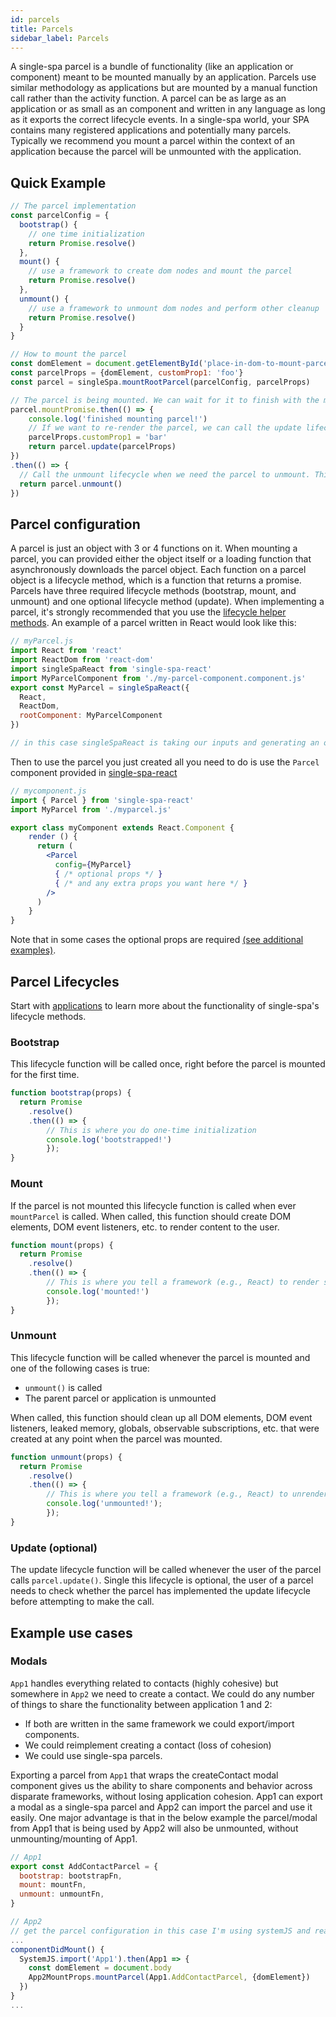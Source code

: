 ```yaml
---
id: parcels
title: Parcels
sidebar_label: Parcels
---
```


A single-spa parcel is a bundle of functionality (like an application or component) meant to be mounted manually 
by an application. Parcels use similar methodology as applications but are mounted by a manual function call rather than the activity function.
A parcel can be as large as an application or as small as an component and written in 
any language as long as it exports the correct lifecycle events. In a single-spa world, your SPA contains 
many registered applications and potentially many parcels. Typically we recommend you mount a parcel within 
the context of an application because the parcel will be unmounted with the application.

## Quick Example

```js
// The parcel implementation
const parcelConfig = {
  bootstrap() {
    // one time initialization
    return Promise.resolve()
  },
  mount() {
    // use a framework to create dom nodes and mount the parcel
    return Promise.resolve()
  },
  unmount() {
    // use a framework to unmount dom nodes and perform other cleanup
    return Promise.resolve()
  }
}

// How to mount the parcel
const domElement = document.getElementById('place-in-dom-to-mount-parcel')
const parcelProps = {domElement, customProp1: 'foo'}
const parcel = singleSpa.mountRootParcel(parcelConfig, parcelProps)

// The parcel is being mounted. We can wait for it to finish with the mountPromise.
parcel.mountPromise.then(() => {
    console.log('finished mounting parcel!')
    // If we want to re-render the parcel, we can call the update lifecycle method, which returns a promise
    parcelProps.customProp1 = 'bar'
    return parcel.update(parcelProps)
})
.then(() => {
  // Call the unmount lifecycle when we need the parcel to unmount. This function also returns a promise
  return parcel.unmount()
})
```

## Parcel configuration

A parcel is just an object with 3 or 4 functions on it. When mounting a parcel, you can provided either the object itself or a loading function that asynchronously downloads the parcel object.
Each function on a parcel object is a lifecycle method, which is a function that returns a promise. Parcels have three required lifecycle methods (bootstrap, mount, and unmount) and one optional lifecycle method (update).
When implementing a parcel, it's strongly recommended that you use the [lifecycle helper methods](ecosystem.md#help-for-frameworks).
An example of a parcel written in React would look like this:
```js
// myParcel.js
import React from 'react'
import ReactDom from 'react-dom'
import singleSpaReact from 'single-spa-react'
import MyParcelComponent from './my-parcel-component.component.js'
export const MyParcel = singleSpaReact({
  React,
  ReactDom,
  rootComponent: MyParcelComponent
})

// in this case singleSpaReact is taking our inputs and generating an object with the required lifecycles.
```

Then to use the parcel you just created all you need to do is use the `Parcel` component provided in [single-spa-react](single-spa-react.md#parcels)

```jsx
// mycomponent.js
import { Parcel } from 'single-spa-react'
import MyParcel from './myparcel.js'

export class myComponent extends React.Component {
    render () {
      return (
        <Parcel
          config={MyParcel}
          { /* optional props */ }
          { /* and any extra props you want here */ }
        />
      )
    }
}
```

Note that in some cases the optional props are required [(see additional examples)](single-spa-react.md#examples).

## Parcel Lifecycles

Start with [applications](/docs/applications.md#registered-application-lifecycle) to learn more about the functionality of single-spa's lifecycle methods.

### Bootstrap

This lifecycle function will be called once, right before the parcel is
mounted for the first time.

```js
function bootstrap(props) {
  return Promise
    .resolve()
    .then(() => {
        // This is where you do one-time initialization
        console.log('bootstrapped!')
        });
}
```

### Mount

If the parcel is not mounted this lifecycle function is called when ever `mountParcel` is called. When 
called, this function should create DOM elements, DOM event listeners, etc. to render content to the user.

```js
function mount(props) {
  return Promise
    .resolve()
    .then(() => {
        // This is where you tell a framework (e.g., React) to render some ui to the dom
        console.log('mounted!')
        });
}
```

### Unmount

This lifecycle function will be called whenever the parcel is mounted and one of the following cases is true:

- `unmount()` is called
- The parent parcel or application is unmounted

When called, this function should clean up all DOM elements, DOM event listeners, leaked memory, globals, 
observable subscriptions, etc. that were created at any point when the parcel was mounted.

```js
function unmount(props) {
  return Promise
    .resolve()
    .then(() => {
        // This is where you tell a framework (e.g., React) to unrender some ui from the dom
        console.log('unmounted!');
        });
}
```

### Update (optional)

The update lifecycle function will be called whenever the user of the parcel calls `parcel.update()`.
Single this lifecycle is optional, the user of a parcel needs to check whether the parcel has implemented the update lifecycle before attempting to make the call.

## Example use cases

### Modals

`App1` handles everything related to contacts (highly cohesive) but somewhere in `App2` we need to create a contact.
We could do any number of things to share the functionality between application 1 and 2: 

- If both are written in the same framework we could export/import components.
- We could reimplement creating a contact (loss of cohesion)
- We could use single-spa parcels.

Exporting a parcel from `App1` that wraps the createContact modal component gives us the ability to share components and behavior across disparate frameworks, without losing application cohesion.
App1 can export a modal as a single-spa parcel and App2 can import the parcel and use it easily. One major advantage is that in the below example
the parcel/modal from App1 that is being used by App2 will also be unmounted, without unmounting/mounting of App1.

```js
// App1
export const AddContactParcel = {
  bootstrap: bootstrapFn,
  mount: mountFn,
  unmount: unmountFn,
}

// App2
// get the parcel configuration in this case I'm using systemJS and react
...
componentDidMount() {
  SystemJS.import('App1').then(App1 => {
    const domElement = document.body
    App2MountProps.mountParcel(App1.AddContactParcel, {domElement})
  })
}
...
```